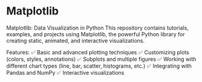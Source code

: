 # Matplotlib
Matplotlib: Data Visualization in Python
This repository contains tutorials, examples, and projects using Matplotlib, the powerful Python library for creating static, animated, and interactive visualizations.

Features:
✅ Basic and advanced plotting techniques
✅ Customizing plots (colors, styles, annotations)
✅ Subplots and multiple figures
✅ Working with different chart types (line, bar, scatter, histograms, etc.)
✅ Integrating with Pandas and NumPy
✅ Interactive visualizations
